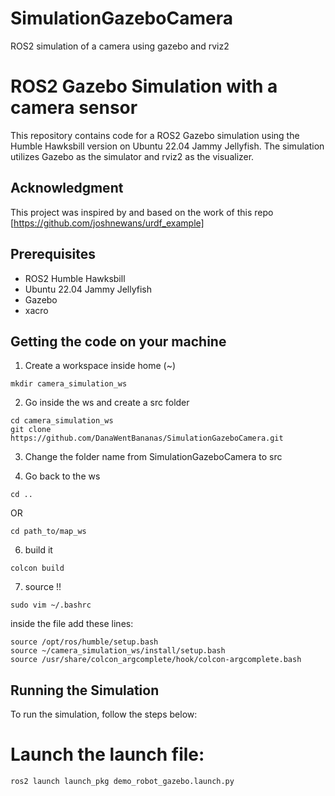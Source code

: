 # SimulationGazeboCamera
ROS2 simulation of a camera using gazebo and rviz2



# ROS2 Gazebo Simulation with a camera sensor

This repository contains code for a ROS2 Gazebo simulation using the Humble Hawksbill version on Ubuntu 22.04 Jammy Jellyfish. The simulation utilizes Gazebo as the simulator and rviz2 as the visualizer.

## Acknowledgment

This project was inspired by and based on the work of this repo [https://github.com/joshnewans/urdf_example]

## Prerequisites

- ROS2 Humble Hawksbill
- Ubuntu 22.04 Jammy Jellyfish
- Gazebo
- xacro

## Getting the code on your machine
 
1. Create a workspace inside home (~)
```
mkdir camera_simulation_ws
```

2. Go inside the ws and create a src folder
```
cd camera_simulation_ws
git clone https://github.com/DanaWentBananas/SimulationGazeboCamera.git
```

3. Change the folder name from SimulationGazeboCamera to src


4. Go back to the ws
```
cd ..
```
OR
```
cd path_to/map_ws
```

6. build it
```
colcon build
```

7. source !!
```
sudo vim ~/.bashrc
```
inside the file add these lines:
```
source /opt/ros/humble/setup.bash
source ~/camera_simulation_ws/install/setup.bash
source /usr/share/colcon_argcomplete/hook/colcon-argcomplete.bash

```


## Running the Simulation

To run the simulation, follow the steps below:

# Launch the launch file:
```
ros2 launch launch_pkg demo_robot_gazebo.launch.py
```

